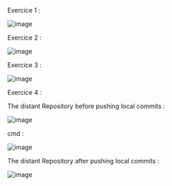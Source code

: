 Exercice 1 :

![image](https://github.com/firassaada/Devops_Tps/assets/94303698/23e39e58-44e5-4db7-bb4a-510f307ad0ec)

Exercice 2 :

![image](https://github.com/firassaada/Devops_Tps/assets/94303698/4911078a-3ede-47a7-be78-7798d25edd96)

Exercice 3 :

![image](https://github.com/firassaada/Devops_Tps/assets/94303698/b6e1b998-4b56-41e4-988e-8943a586b325)

Exercice 4 :

The distant Repository before pushing local commits :

![image](https://github.com/firassaada/Devops_Tps/assets/94303698/77a0e4ed-271d-478a-b383-98053792fc75)

cmd :

![image](https://github.com/firassaada/Devops_Tps/assets/94303698/1501e92b-5b8f-43e5-82ea-e02b32e0d40e)

The distant Repository after pushing local commits :

![image](https://github.com/firassaada/Devops_Tps/assets/94303698/2bca3a28-1f1f-4e06-b010-a72da5b4156c)
